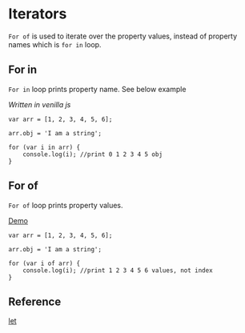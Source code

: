 # Iterators

`For of` is used to iterate over the property values, instead of property names which is	`for in` loop.


## For in

`For in` loop prints property name. See below example

*Written in venilla js*

````
var arr = [1, 2, 3, 4, 5, 6];

arr.obj = 'I am a string';

for (var i in arr) {
	console.log(i); //print 0 1 2 3 4 5 obj
}

````

## For of

`For of` loop prints property values.

<a href="http://goo.gl/3SSWzy" target="_blank">Demo</a>


````
var arr = [1, 2, 3, 4, 5, 6];

arr.obj = 'I am a string';

for (var i of arr) {
	console.log(i); //print 1 2 3 4 5 6 values, not index
}

````

## Reference

<a href="https://developer.mozilla.org/en/docs/Web/JavaScript/Reference/Statements/for...of" target="_blank">let</a>